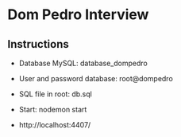 # Dom Pedro Interview

## Instructions

- Database MySQL: database_dompedro

- User and password database: root@dompedro

- SQL file in root: db.sql

- Start: nodemon start

- http://localhost:4407/
